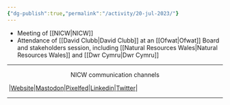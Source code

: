 ```yaml
---
{"dg-publish":true,"permalink":"/activity/20-jul-2023/"}
---
```


- Meeting of [[NICW\|NICW]]
- Attendance of [[David Clubb\|David Clubb]] at an [[Ofwat\|Ofwat]] Board and stakeholders session, including [[Natural Resources Wales\|Natural Resources Wales]] and [[Dwr Cymru\|Dwr Cymru]]
***
<p style="text-align: center;">NICW communication channels</p>

󠁧 |[Website](https://nationalinfrastructurecommission.wales)|[Mastodon](https://toot.wales/@NICW)|[Pixelfed](https://pix.toot.wales/NICW)|[Linkedin](https://www.linkedin.com/company/26268509/)|[Twitter](https://twitter.com/InfraCommCymru)|
***
